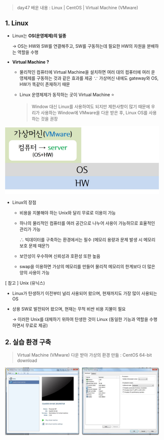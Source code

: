 > day47 배운 내용 : Linux | CentOS | Virtual Machine (VMware) 

## 1. Linux

- Linux는 **OS(운영체제)의 일종**

  → OS는 HW와 SW를 연결해주고, SW를 구동하는데 필요한 HW의 자원을 분배하는 역할을 수행

- **Virtual Machine** **?**

  - 물리적인 컴퓨터에 Virtual Machine을 설치하면 여러 대의 컴퓨터에 여러 운영체제를 구동하는 것과 같은 효과를 제공 ∵ 가상머신 내에도 gateway와 OS, HW가 똑같이 존재하기 때문
  
  - Linux 운영체제가 동작하는 곳이 Virtual Machine :star:
  
    > Window 대신 Linux를 사용하여도 되지만 제한사항이 많기 때문에 우리가 사용하는 Window에 VMware을 다운 받은 후, Linux OS를 사용하는 것을 권장

![](../Image/Reference/Linux_VMware.jpg)

- Linux의 장점

  - 비용을 지불해야 하는 Unix와 달리 무료로 이용이 가능

  - 하나의 물리적인 컴퓨터를 여러 공간으로 나누어 사용이 가능하므로 효율적인 관리가 가능 

    ∴ 빅데이터를 구축하는 환경에서는 필수 (메모리 용량과 문제 발생 시 메모리 보호 문제 때문?) 

  - 보안성이 우수하며 신뢰성과 호환성 또한 높음

  - swap을 이용하면 가상의 메모리를 만들어 물리적 메모리의 한계보다 더 많은 양의 사용이 가능

[ 참고 ] Unix (유닉스)

- Linux가 탄생하기 이전부터 널리 사용되어 왔으며, 현재까지도 가장 많이 사용되는 OS

- 상용 SW로 발전되어 왔으며, 현재는 무척 비싼 비용 지불이 필요

  → 이러한 Unix를 대체하기 위하여 탄생한 것이 Linux (동일한 기능과 역할을 수행하면서 무료로 제공)

## 2. 실습 환경 구축 

> Virtual Machine (VMware) 다운 받아 가상의 환경 만듦 : CentOS 64-bit download

![](../Image/Result/Linux/VMware_setting.jpg)



